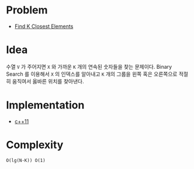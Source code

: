 # Problem

* [Find K Closest Elements](https://leetcode.com/problems/find-k-closest-elements/)

# Idea

수열 `V` 가 주어지면 `X` 와 가까운 `K` 개의 연속된 숫자들을 찾는 문제이다. Binary Search 를 이용해서 `X` 의 인덱스를 알아내고 `K`
개의 그룹을 왼쪽 혹은 오른쪽으로 적절히 움직여서 옳바른 위치를 
찾아낸다.

# Implementation

* [c++11](a.cpp)

# Complexity

```
O(lg(N-K)) O(1)
```
